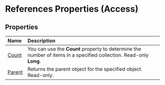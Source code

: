 
# References Properties (Access)

## Properties



|**Name**|**Description**|
|:-----|:-----|
| [Count](185e5a96-96c9-74ec-c70d-7eb982249217.md)|You can use the  **Count** property to determine the number of items in a specified collection. Read-only **Long**.|
| [Parent](aa0b7fbe-d48f-2b9e-7c5d-53218f67a40f.md)|Returns the parent object for the specified object. Read-only.|
